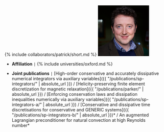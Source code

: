 {% include collaborators/patrick/short.md %}
<img src="/assets/img/collaborators/patrick.jpg" alt="Patrick Farrell" width="167" />
- **Affiliation** <code>&#124;</code> {% include universities/oxford.md %}
<!-- - **Role** <code>&#124;</code> PhD (DPhil) co-supervisor -->
- **Joint publications** <code>&#124;</code> [High-order conservative and accurately dissipative numerical integrators via auxiliary variables]({{ "/publications/sp-integrators/" | absolute_url }}) / [Helicity-preserving finite element discretization for magnetic relaxation]({{ "/publications/parker/" | absolute_url }}) / [Enforcing conservation laws and dissipation inequalities numerically via auxiliary variables]({{ "/publications/sp-integrators-a/" | absolute_url }}) / [Conservative and dissipative time discretisations for conservative and GENERIC systems]({{ "/publications/sp-integrators-b/" | absolute_url }})* / An augmented Lagrangian preconditioner for natural convection at high Reynolds number*
